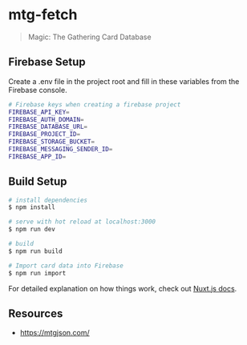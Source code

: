 # mtg-fetch

> Magic: The Gathering Card Database

## Firebase Setup
Create a .env file in the project root and fill in these variables from the Firebase console.
``` bash
# Firebase keys when creating a firebase project
FIREBASE_API_KEY=
FIREBASE_AUTH_DOMAIN=
FIREBASE_DATABASE_URL=
FIREBASE_PROJECT_ID=
FIREBASE_STORAGE_BUCKET=
FIREBASE_MESSAGING_SENDER_ID=
FIREBASE_APP_ID=
```

## Build Setup

``` bash
# install dependencies
$ npm install

# serve with hot reload at localhost:3000
$ npm run dev

# build
$ npm run build

# Import card data into Firebase
$ npm run import
```

For detailed explanation on how things work, check out [Nuxt.js docs](https://nuxtjs.org).

## Resources
* https://mtgjson.com/
